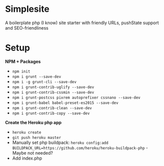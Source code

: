 Simplesite
============

A boilerplate php (I know) site starter with friendly URLs, pushState support and SEO-friendliness

# Setup

**NPM + Packages**

* `npm init`
* `npm i grunt --save-dev`
* `npm i -g grunt-cli --save-dev`
* `npm i grunt-contrib-uglify --save-dev`
* `npm i grunt-contrib-cssmin --save-dev`
* `npm i grunt-postcss pixrem autoprefixer cssnano --save-dev`
* `npm i grunt-babel babel-preset-es2015 --save-dev`
* `npm i grunt-contrib-clean --save-dev`
* `npm i grunt-contrib-copy --save-dev`


**Create the Heroku php app**

* `heroku create`
* `git push heroku master`
* Manually set php buildpack: `heroku config:add BUILDPACK_URL=https://github.com/heroku/heroku-buildpack-php` - Maybe not needed?
* Add index.php
